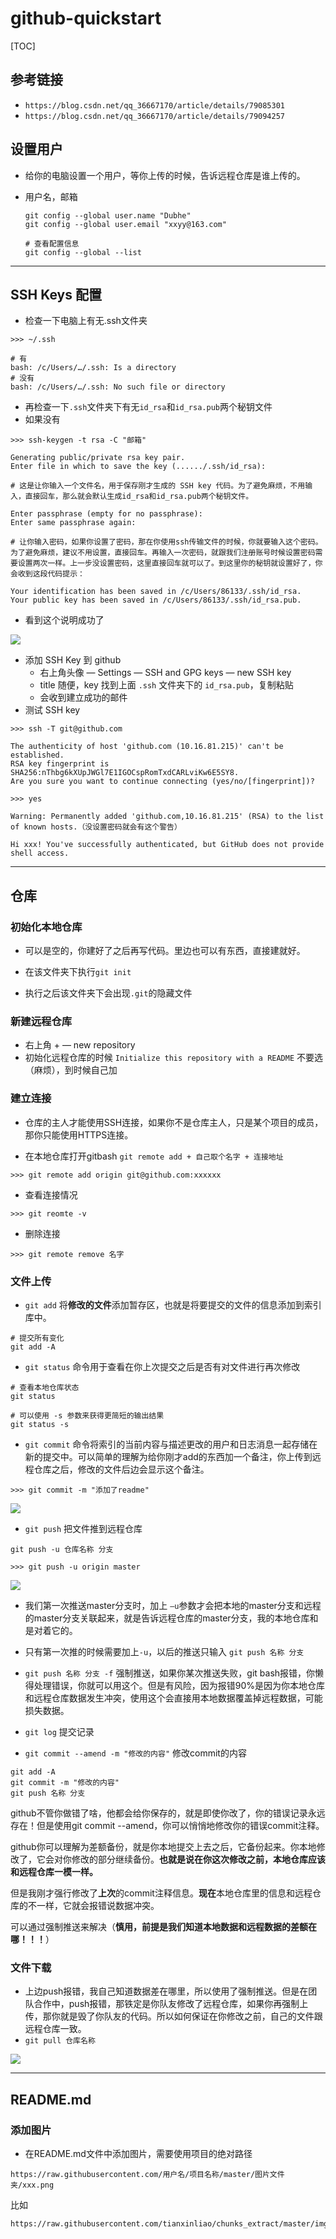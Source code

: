 # github-quickstart

[TOC]

## 参考链接

- `https://blog.csdn.net/qq_36667170/article/details/79085301`
- `https://blog.csdn.net/qq_36667170/article/details/79094257`

## 设置用户

- 给你的电脑设置一个用户，等你上传的时候，告诉远程仓库是谁上传的。

- 用户名，邮箱

  ```
  git config --global user.name "Dubhe"
  git config --global user.email "xxyy@163.com"
  
  # 查看配置信息
  git config --global --list
  ```

****

## SSH Keys 配置

- 检查一下电脑上有无.ssh文件夹

```
>>> ~/.ssh

# 有
bash: /c/Users/…/.ssh: Is a directory
# 没有
bash: /c/Users/…/.ssh: No such file or directory
```

- 再检查一下`.ssh`文件夹下有无`id_rsa`和`id_rsa.pub`两个秘钥文件
- 如果没有

```
>>> ssh-keygen -t rsa -C "邮箱"

Generating public/private rsa key pair.
Enter file in which to save the key (....../.ssh/id_rsa):

# 这是让你输入一个文件名，用于保存刚才生成的 SSH key 代码。为了避免麻烦，不用输入，直接回车，那么就会默认生成id_rsa和id_rsa.pub两个秘钥文件。

Enter passphrase (empty for no passphrase):
Enter same passphrase again:

# 让你输入密码，如果你设置了密码，那在你使用ssh传输文件的时候，你就要输入这个密码。为了避免麻烦，建议不用设置，直接回车。再输入一次密码，就跟我们注册账号时候设置密码需要设置两次一样。上一步没设置密码，这里直接回车就可以了。到这里你的秘钥就设置好了，你会收到这段代码提示：

Your identification has been saved in /c/Users/86133/.ssh/id_rsa.
Your public key has been saved in /c/Users/86133/.ssh/id_rsa.pub.
```

- 看到这个说明成功了

![](C:\Users\86133\Desktop\github-quickstart\img\1.png)

- 添加 SSH Key 到 github
  - 右上角头像 — Settings — SSH and GPG keys — new SSH key 
  - title 随便，key 找到上面 `.ssh` 文件夹下的 `id_rsa.pub`，复制粘贴
  - 会收到建立成功的邮件
- 测试  SSH key

```
>>> ssh -T git@github.com

The authenticity of host 'github.com (10.16.81.215)' can't be established.
RSA key fingerprint is SHA256:nThbg6kXUpJWGl7E1IGOCspRomTxdCARLviKw6E5SY8.
Are you sure you want to continue connecting (yes/no/[fingerprint])? 

>>> yes

Warning: Permanently added 'github.com,10.16.81.215' (RSA) to the list of known hosts.（没设置密码就会有这个警告）

Hi xxx! You've successfully authenticated, but GitHub does not provide shell access.
```

****

## 仓库

### 初始化本地仓库

- 可以是空的，你建好了之后再写代码。里边也可以有东西，直接建就好。
- 在该文件夹下执行`git init`

- 执行之后该文件夹下会出现`.git`的隐藏文件

### 新建远程仓库

- 右上角 + — new repository
- 初始化远程仓库的时候 `Initialize this repository with a README` 不要选（麻烦），到时候自己加

### 建立连接

- 仓库的主人才能使用SSH连接，如果你不是仓库主人，只是某个项目的成员，那你只能使用HTTPS连接。

- 在本地仓库打开gitbash `git remote add + 自己取个名字 + 连接地址`

```
>>> git remote add origin git@github.com:xxxxxx
```

- 查看连接情况

```
>>> git reomte -v
```

- 删除连接

```
>>> git remote remove 名字
```

### 文件上传

- `git add` 将**修改的文件**添加暂存区，也就是将要提交的文件的信息添加到索引库中。

```
# 提交所有变化
git add -A
```

- `git status` 命令用于查看在你上次提交之后是否有对文件进行再次修改

```
# 查看本地仓库状态
git status

# 可以使用 -s 参数来获得更简短的输出结果
git status -s
```

-  `git commit` 命令将索引的当前内容与描述更改的用户和日志消息一起存储在新的提交中。可以简单的理解为给你刚才add的东西加一个备注，你上传到远程仓库之后，修改的文件后边会显示这个备注。

```
>>> git commit -m "添加了readme"
```

![](C:\Users\86133\Desktop\github-quickstart\img\4.png)

- `git push` 把文件推到远程仓库

```
git push -u 仓库名称 分支

>>> git push -u origin master
```

![](C:\Users\86133\Desktop\github-quickstart\img\2.png)

- 我们第一次推送master分支时，加上 `–u`参数才会把本地的master分支和远程的master分支关联起来，就是告诉远程仓库的master分支，我的本地仓库和是对着它的。
- 只有第一次推的时候需要加上`-u`，以后的推送只输入 `git push 名称 分支`
- `git push 名称 分支 -f` 强制推送，如果你某次推送失败，git bash报错，你懒得处理错误，你就可以用这个。但是有风险，因为报错90%是因为你本地仓库和远程仓库数据发生冲突，使用这个会直接用本地数据覆盖掉远程数据，可能损失数据。

- `git log` 提交记录
- `git commit --amend -m "修改的内容"` 修改commit的内容

```
git add -A
git commit -m "修改的内容"
git push 名称 分支
```

github不管你做错了啥，他都会给你保存的，就是即使你改了，你的错误记录永远存在！但是使用git commit --amend，你可以悄悄地修改你的错误commit注释。

github你可以理解为差额备份，就是你本地提交上去之后，它备份起来。你本地修改了，它会对你修改的部分继续备份。**也就是说在你这次修改之前，本地仓库应该和远程仓库一模一样。**

但是我刚才强行修改了**上次**的commit注释信息。**现在**本地仓库里的信息和远程仓库的不一样，它就会报错说数据冲突。

可以通过强制推送来解决（**慎用，前提是我们知道本地数据和远程数据的差额在哪！！！**）

### 文件下载

- 上边push报错，我自己知道数据差在哪里，所以使用了强制推送。但是在团队合作中，push报错，那铁定是你队友修改了远程仓库，如果你再强制上传，那你就是毁了你队友的代码。所以如何保证在你修改之前，自己的文件跟远程仓库一致。
- `git pull 仓库名称`

![](C:\Users\86133\Desktop\github-quickstart\img\3.png)

****

## README.md

### 添加图片

- 在README.md文件中添加图片，需要使用项目的绝对路径

```
https://raw.githubusercontent.com/用户名/项目名称/master/图片文件夹/xxx.png
```

比如

```
https://raw.githubusercontent.com/tianxinliao/chunks_extract/master/img/result_1.png
```



